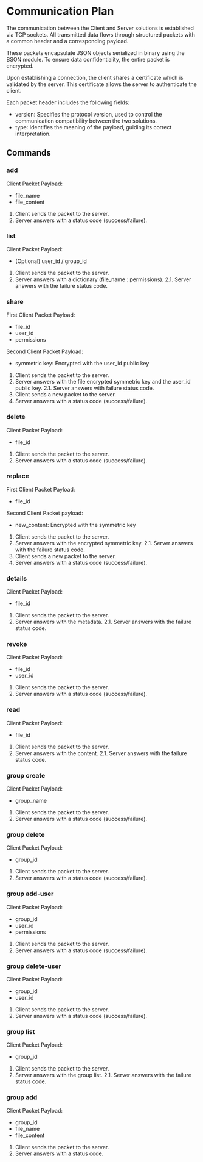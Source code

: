 # Communication Plan

The communication between the Client and Server solutions is established via TCP sockets.
All transmitted data flows through structured packets with a common header and a corresponding payload.  

These packets encapsulate JSON objects serialized in binary using the BSON module.
To ensure data confidentiality, the entire packet is encrypted.  

Upon establishing a connection, the client shares a certificate which is validated by the server.
This certificate allows the server to authenticate the client.  

Each packet header includes the following fields:

- version: Specifies the protocol version, used to control the communication compatibility between the two solutions.
- type: Identifies the meaning of the payload, guiding its correct interpretation.

## Commands

### add 

Client Packet Payload:
- file_name
- file_content

1. Client sends the packet to the server.
2. Server answers with a status code (success/failure).

### list

Client Packet Payload:
- (Optional) user_id / group_id

1. Client sends the packet to the server.
2. Server answers with a dictionary (file_name : permissions).
2.1. Server answers with the failure status code.

### share

First Client Packet Payload:
- file_id
- user_id
- permissions

Second Client Packet Payload:
- symmetric key: Encrypted with the user_id public key

1. Client sends the packet to the server.
2. Server answers with the file encrypted symmetric key and the user_id public key.
2.1. Server answers with failure status code.
3. Client sends a new packet to the server.
4. Server answers with a status code (success/failure).

### delete

Client Packet Payload:
- file_id

1. Client sends the packet to the server.
2. Server answers with a status code (success/failure).

### replace

First Client Packet Payload:
- file_id

Second Client Packet payload:
- new_content: Encrypted with the symmetric key

1. Client sends the packet to the server.
2. Server answers with the encrypted symmetric key.
2.1. Server answers with the failure status code.
3. Client sends a new packet to the server.
4. Server answers with a status code (success/failure).

### details

Client Packet Payload:
- file_id

1. Client sends the packet to the server.
2. Server answers with the metadata.
2.1. Server answers with the failure status code.

### revoke

Client Packet Payload:
- file_id
- user_id

1. Client sends the packet to the server.
2. Server answers with a status code (success/failure).

### read

Client Packet Payload:
- file_id

1. Client sends the packet to the server.
2. Server answers with the content.
2.1. Server answers with the failure status code.

### group create

Client Packet Payload:
- group_name

1. Client sends the packet to the server.
2. Server answers with a status code (success/failure).

### group delete

Client Packet Payload:
- group_id

1. Client sends the packet to the server.
2. Server answers with a status code (success/failure).

### group add-user

Client Packet Payload:
- group_id
- user_id
- permissions

1. Client sends the packet to the server.
2. Server answers with a status code (success/failure).

### group delete-user

Client Packet Payload:
- group_id
- user_id

1. Client sends the packet to the server.
2. Server answers with a status code (success/failure).

### group list

Client Packet Payload:
- group_id

1. Client sends the packet to the server.
2. Server answers with the group list.
2.1. Server answers with the failure status code.

### group add

Client Packet Payload:
- group_id
- file_name
- file_content

1. Client sends the packet to the server.
2. Server answers with a status code.